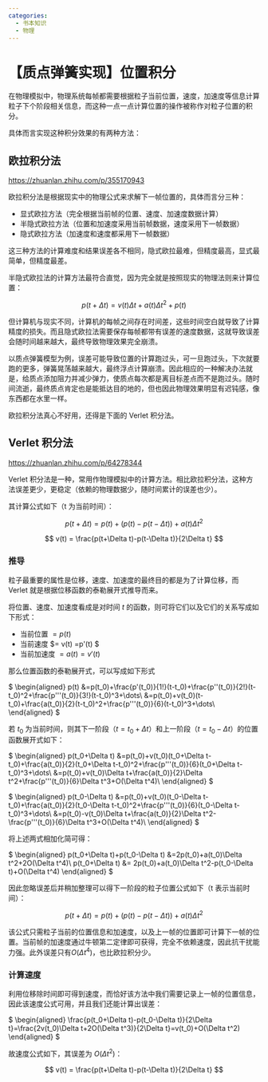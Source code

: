 ```yaml
---
categories:
  - 书本知识
  - 物理
---
```

# 【质点弹簧实现】位置积分

在物理模拟中，物理系统每帧都需要根据粒子当前位置，速度，加速度等信息计算粒子下个阶段相关信息，而这种一点一点计算位置的操作被称作对粒子位置的积分。

具体而言实现这种积分效果的有两种方法：

## 欧拉积分法

https://zhuanlan.zhihu.com/p/355170943

欧拉积分法是根据现实中的物理公式来求解下一帧位置的，具体而言分三种：

- 显式欧拉方法（完全根据当前帧的位置、速度、加速度数据计算）
- 半隐式欧拉方法（位置和加速度采用当前帧数据，速度采用下一帧数据）
- 隐式欧拉方法（加速度和速度都采用下一帧数据）

这三种方法的计算难度和结果误差各不相同，隐式欧拉最难，但精度最高，显式最简单，但精度最差。

半隐式欧拉法的计算方法最符合直觉，因为完全就是按照现实的物理法则来计算位置：

$$
p(t+\Delta t)= v(t)\Delta t + a(t)\Delta t^2 + p(t)
$$

但计算机与现实不同，计算机的每帧之间存在时间差，这些时间空白就导致了计算精度的损失。而且隐式欧拉法需要保存每帧都带有误差的速度数据，这就导致误差会随时间越来越大，最终导致物理效果完全崩溃。

以质点弹簧模型为例，误差可能导致位置的计算跑过头，可一旦跑过头，下次就要跑的更多，弹簧晃荡越来越大，最终浮点计算崩溃。因此相应的一种解决办法就是，给质点添加阻力并减少弹力，使质点每次都是离目标差点而不是跑过头。随时间流逝，最终质点肯定也是能抵达目的地的，但也因此物理效果明显有迟钝感，像东西都在水里一样。

欧拉积分法真心不好用，还得是下面的 Verlet 积分法。

## Verlet 积分法

https://zhuanlan.zhihu.com/p/64278344

Verlet 积分法是一种，常用作物理模拟中的计算方法。相比欧拉积分法，这种方法误差更少，更稳定（依赖的物理数据少，随时间累计的误差也少）。

其计算公式如下（t 为当前时间）：

$$
p(t+\Delta t) = p(t)+(p(t)-p(t-\Delta t))+a(t)\Delta t^2
$$

$$
v(t) = \frac{p(t+\Delta t)-p(t-\Delta t)}{2\Delta t}
$$

### 推导

粒子最重要的属性是位移，速度、加速度的最终目的都是为了计算位移，而 Verlet 就是根据位移函数的泰勒展开式推导而来。

将位置、速度、加速度看成是对时间 $t$ 的函数，则可将它们以及它们的关系写成如下形式：

- 当前位置 $= p(t)$
- 当前速度 $= v(t) =p'(t) $
- 当前加速度 $= a(t) = v'(t)$

那么位置函数的泰勒展开式，可以写成如下形式

$
\begin{aligned}
p(t) 
&=p(t_0)+\frac{p'(t_0)}{1!}(t-t_0)+\frac{p''(t_0)}{2!}(t-t_0)^2+\frac{p'''(t_0)}{3!}(t-t_0)^3+\dots\\
&=p(t_0)+v(t_0)(t-t_0)+\frac{a(t_0)}{2}(t-t_0)^2+\frac{p'''(t_0)}{6}(t-t_0)^3+\dots\\
\end{aligned}
$

若 $t_0$ 为当前时间，则其下一阶段（$t=t_0+\Delta t$）和上一阶段（$t=t_0-\Delta t$）的位置函数展开式如下：

$
\begin{aligned}
p(t_0+\Delta t)
&=p(t_0)+v(t_0)(t_0+\Delta t-t_0)+\frac{a(t_0)}{2}(t_0+\Delta t-t_0)^2+\frac{p'''(t_0)}{6}(t_0+\Delta t-t_0)^3+\dots\\
&=p(t_0)+v(t_0)\Delta t+\frac{a(t_0)}{2}\Delta t^2+\frac{p'''(t_0)}{6}\Delta t^3+O(\Delta t^4)\\
\end{aligned}
$

$
\begin{aligned}
p(t_0-\Delta t)
&=p(t_0)+v(t_0)(t_0-\Delta t-t_0)+\frac{a(t_0)}{2}(t_0-\Delta t-t_0)^2+\frac{p'''(t_0)}{6}(t_0-\Delta t-t_0)^3+\dots\\
&=p(t_0)-v(t_0)\Delta t+\frac{a(t_0)}{2}\Delta t^2-\frac{p'''(t_0)}{6}\Delta t^3+O(\Delta t^4)\\
\end{aligned}
$

将上述两式相加化简可得：

$
\begin{aligned}
p(t_0+\Delta t)+p(t_0-\Delta t)
&=2p(t_0)+a(t_0)\Delta t^2+2O(\Delta t^4)\\
p(t_0+\Delta t) &= 2p(t_0)+a(t_0)\Delta t^2-p(t_0-\Delta t)+O(\Delta t^4)
\end{aligned}
$

因此忽略误差后并稍加整理可以得下一阶段的粒子位置公式如下（t 表示当前时间）：

$$
p(t+\Delta t) = p(t)+(p(t)-p(t-\Delta t))+a(t)\Delta t^2
$$

该公式只需粒子当前的位置信息和加速度，以及上一帧的位置即可计算下一帧的位置。当前帧的加速度通过牛顿第二定律即可获得，完全不依赖速度，因此抗干扰能力强。此外误差只有$O(\Delta t^4)$，也比欧拉积分少。

### 计算速度

利用位移除时间即可得到速度，而恰好该方法中我们需要记录上一帧的位置信息，因此该速度公式可用，并且我们还能计算出误差：

$
\begin{aligned}
\frac{p(t_0+\Delta t)-p(t_0-\Delta t)}{2\Delta t}=\frac{2v(t_0)\Delta t+2O(\Delta t^3)}{2\Delta t}=v(t_0)+O(\Delta t^2)
\end{aligned}
$

故速度公式如下，其误差为 $O(\Delta t^2)$：

$$
v(t) = \frac{p(t+\Delta t)-p(t-\Delta t)}{2\Delta t}
$$

